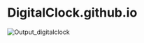 # DigitalClock.github.io
![Output_digitalclock](https://github.com/mistrysimran/DigitalClock.github.io/assets/76590641/cfae0d89-4ff4-487c-bf9c-db19473a3795)
